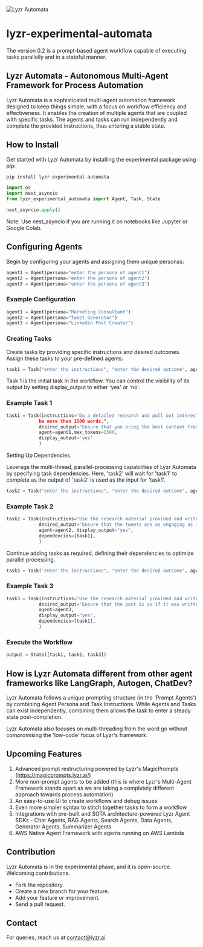 
![Lyzr Automata](https://github.com/LyzrCore/lyzr-experimental-automata/assets/136654928/d618eed2-f797-451b-bdd5-3d816424346d)


# lyzr-experimental-automata
The version 0.2 is a prompt-based agent workflow capable of executing tasks parallelly and in a stateful manner. 

## Lyzr Automata - Autonomous Multi-Agent Framework for Process Automation

Lyzr Automata is a sophisticated multi-agent automation framework designed to keep things simple, with a focus on workflow efficiency and effectiveness. It enables the creation of multiple agents that are coupled with specific tasks. The agents and tasks can run independently and complete the provided instructions, thus entering a stable state.

## How to Install

Get started with Lyzr Automata by installing the experimental package using pip:

```python
pip install lyzr-experimental-automata

import os
import nest_asyncio
from lyzr_experimental_automata import Agent, Task, State

nest_asyncio.apply()
```

Note: Use nest_asyncio if you are running it on notebooks like Jupyter or Google Colab.

## Configuring Agents

Begin by configuring your agents and assigning them unique personas:

```python
agent1 = Agent(persona="enter the persona of agent1")
agent2 = Agent(persona="enter the persona of agent2")
agent3 = Agent(persona="enter the persona of agent3")
```

### Example Configuration

```python
agent1 = Agent(persona="Marketing Consultant")
agent2 = Agent(persona="Tweet Generator")
agent3 = Agent(persona="Linkedin Post Creator")
```

### Creating Tasks

Create tasks by providing specific instructions and desired outcomes. Assign these tasks to your pre-defined agents:

```python
task1 = Task("enter the instructions", "enter the desired outcome", agent1, display_output='no')
```

Task 1 is the initial task in the workflow. You can control the visibility of its output by setting display_output to either 'yes' or 'no'.

### Example Task 1

```python
task1 = Task(instructions="Do a detailed research and pull out interesting marketing tips for SaaS companies. The research articles should not
            be more than 1500 words.",
            desired_output="Ensure that you bring the best content from the likes of HBS and Saastr",
            agent=agent1,max_tokens=1500,
            display_output='yes'
            )
```

Setting Up Dependencies

Leverage the multi-thread, parallel-processing capabilities of Lyzr Automata by specifying task dependencies. Here, 'task2' will wait for 'task1' to complete as the output of 'task2' is used as the input for 'task1'.

```python
task2 = Task("enter the instructions", "enter the desired outcome", agent1, display_output='yes', dependencies=[task1])
```

### Example Task 2

```python
task2 = Task(instructions="Use the research material provided and write five engaging tweets. Display only the tweets. No explanation or                     additional comments required.",
            desired_output="Ensure that the tweets are as engaging as if the best influencer in the world wrote it",
            agent=agent2, display_output="yes",
            dependencies=[task1],
            )
```

Continue adding tasks as required, defining their dependencies to optimize parallel processing.

```python
task3 = Task("enter the instructions", "enter the desired outcome", agent1, display_output='yes', dependencies=[task1])
```

### Example Task 3

```python
task3 = Task(instructions="Use the research material provided and write 1 short form LinkedIn post. Display only the LinkedIn post. No                      explanation or additional comments required.",
            desired_output="Ensure that the post is as if it was written by the best influencer in the world",
            agent=agent3,
            display_output="yes",
            dependencies=[task1],
            )
```
### Execute the Workflow

```python
output = State([task1, task2, task3])
```

## How is Lyzr Automata different from other agent frameworks like LangGraph, Autogen, ChatDev?

Lyzr Automata follows a unique prompting structure (in the 'Prompt Agents') by combining Agent Persona and Task Instructions. While Agents and Tasks can exist independently, combining them allows the task to enter a steady state post-completion.

Lyzr Automata also focuses on multi-threading from the word go without compromising the 'low-code' focus of Lyzr's framework.

## Upcoming Features

1. Advanced prompt restructuring powered by Lyzr's MagicPrompts (https://magicprompts.lyzr.ai/)
2. More non-prompt agents to be added (this is where Lyzr's Multi-Agent Framework stands apart as we are taking a completely different approach towards process automation)
3. An easy-to-use UI to create workflows and debug issues
4. Even more simpler syntax to stitch together tasks to form a workflow
5. Integrations with pre-built and SOTA architecture-powered Lyzr Agent SDKs - Chat Agents, RAG Agents, Search Agents, Data Agents, Generator Agents, Summarizer Agents
6. AWS Native Agent Framework with agents running on AWS Lambda

## Contribution

Lyzr Automata is in the experimental phase, and it is open-source. Welcoming contributions.

- Fork the repository.
- Create a new branch for your feature.
- Add your feature or improvement.
- Send a pull request.

## Contact

For queries, reach us at contact@lyzr.ai
